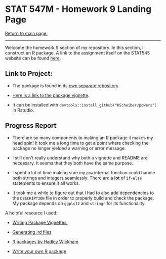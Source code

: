 STAT 547M - Homework 9 Landing Page
================

[Return to main page.](https://github.com/HScheiber/STAT545-hw-Scheiber-Hayden/blob/master/README.md "Main page")

------------------------------------------------------------------------

Welcome the homework 9 section of my repository. In this section, I construct an R package. A link to the assignment itself on the STAT545 website can be found [here](http://stat545.com/hw09_package.html).

Link to Project:
-----

- The package is found in its [own separate repository](https://github.com/HScheiber/powers).

- [Here is a link to the package vignette](https://github.com/HScheiber/powers/blob/master/inst/doc/my_vignette.pdf).

- It can be installed with `devtools::install_github("HScheiber/powers")` in Rstudio.

Progress Report
---------------

- There are so many components to making an R package it makes my head spin! It took me a long time to get a point where checking the package no longer yielded a warning or error message.

- I still don't really understand why both a vignette and README are necessary. It seems that they both have the same purpose.

- I spent a lot of time making sure my `pow` internal function could handle both strings and integers seamlessly. There are a __lot__ of `if-else` statements to ensure it all works.

- It took me a while to figure out that I had to also add dependencies to the `DESCRIPTION` file in order to properly build and check the package. My package depends on `ggplot2` and `stringr` for its functionality.


A helpful resource I used:

- [Writing Package Vignettes.](http://www.stats.uwo.ca/faculty/murdoch/ism2013/5Vignettes.pdf)

- [Generating .rd files](https://cran.r-project.org/web/packages/roxygen2/vignettes/rd.html)

- [R packages by Hadley Wickham](http://r-pkgs.had.co.nz/)

- [Write your own R package](http://stat545.com/packages00_index.html)